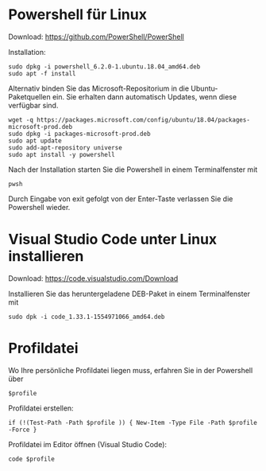 # Powershell für Linux
Download: https://github.com/PowerShell/PowerShell

Installation:

```
sudo dpkg -i powershell_6.2.0-1.ubuntu.18.04_amd64.deb
sudo apt -f install
```
Alternativ binden Sie das Microsoft-Repositorium in die Ubuntu-Paketquellen ein. Sie erhalten dann automatisch Updates, wenn diese verfügbar sind.
```
wget -q https://packages.microsoft.com/config/ubuntu/18.04/packages-microsoft-prod.deb
sudo dpkg -i packages-microsoft-prod.deb
sudo apt update
sudo add-apt-repository universe
sudo apt install -y powershell
```

Nach der Installation starten Sie die Powershell in einem Terminalfenster mit
```
pwsh
```

Durch Eingabe von exit gefolgt von der Enter-Taste verlassen Sie die Powershell wieder.

# Visual Studio Code unter Linux installieren
Download: https://code.visualstudio.com/Download

Installieren Sie das heruntergeladene DEB-Paket in einem Terminalfenster mit
```
sudo dpk -i code_1.33.1-1554971066_amd64.deb
```

# Profildatei
Wo Ihre persönliche Profildatei liegen muss, erfahren Sie in der Powershell über 

```
$profile
```
Profildatei erstellen:
```
if (!(Test-Path -Path $profile )) { New-Item -Type File -Path $profile -Force }
```
Profildatei im Editor öffnen (Visual Studio Code):
```
code $profile
```

